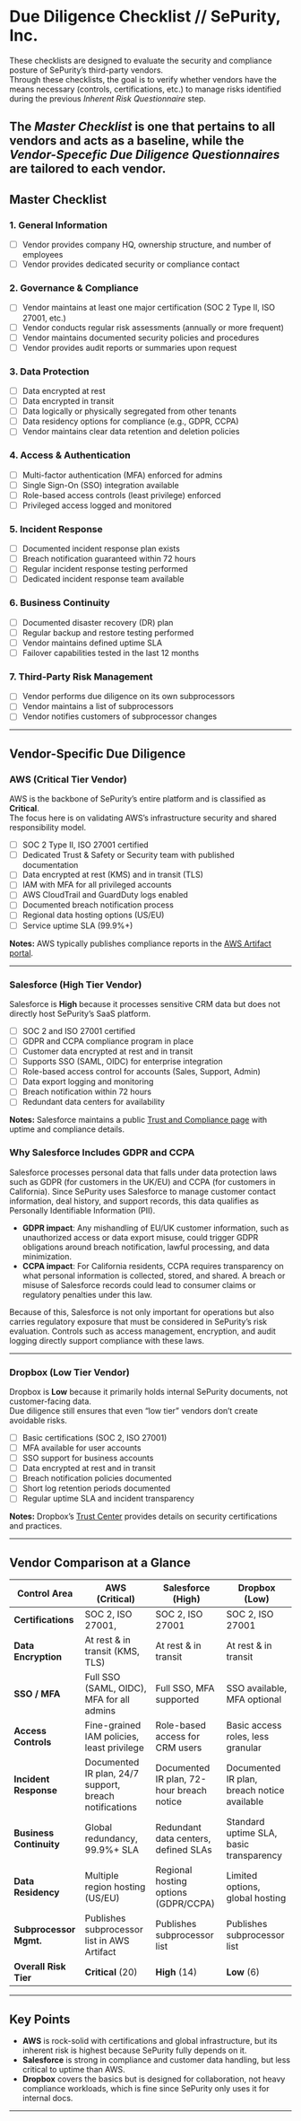 # Due Diligence Checklist // SePurity, Inc.

These checklists are designed to evaluate the security and compliance posture of SePurity’s third-party vendors.  
Through these checklists, the goal is to verify whether vendors have the means necessary (controls, certifications, etc.) to manage risks identified during the previous *Inherent Risk Questionnaire* step.  

The *Master Checklist* is one that pertains to all vendors and acts as a baseline, while the *Vendor-Specefic Due Diligence Questionnaires* are tailored to each vendor.
---

## Master Checklist

### 1. General Information
- [ ] Vendor provides company HQ, ownership structure, and number of employees  
- [ ] Vendor provides dedicated security or compliance contact  

### 2. Governance & Compliance
- [ ] Vendor maintains at least one major certification (SOC 2 Type II, ISO 27001, etc.)  
- [ ] Vendor conducts regular risk assessments (annually or more frequent)  
- [ ] Vendor maintains documented security policies and procedures  
- [ ] Vendor provides audit reports or summaries upon request  

### 3. Data Protection
- [ ] Data encrypted at rest  
- [ ] Data encrypted in transit  
- [ ] Data logically or physically segregated from other tenants  
- [ ] Data residency options for compliance (e.g., GDPR, CCPA)  
- [ ] Vendor maintains clear data retention and deletion policies  

### 4. Access & Authentication
- [ ] Multi-factor authentication (MFA) enforced for admins  
- [ ] Single Sign-On (SSO) integration available  
- [ ] Role-based access controls (least privilege) enforced  
- [ ] Privileged access logged and monitored  

### 5. Incident Response
- [ ] Documented incident response plan exists  
- [ ] Breach notification guaranteed within 72 hours  
- [ ] Regular incident response testing performed  
- [ ] Dedicated incident response team available  

### 6. Business Continuity
- [ ] Documented disaster recovery (DR) plan  
- [ ] Regular backup and restore testing performed  
- [ ] Vendor maintains defined uptime SLA  
- [ ] Failover capabilities tested in the last 12 months  

### 7. Third-Party Risk Management
- [ ] Vendor performs due diligence on its own subprocessors  
- [ ] Vendor maintains a list of subprocessors  
- [ ] Vendor notifies customers of subprocessor changes  

---

## Vendor-Specific Due Diligence

### AWS (Critical Tier Vendor)
AWS is the backbone of SePurity’s entire platform and is classified as **Critical**.  
The focus here is on validating AWS’s infrastructure security and shared responsibility model.

- [ ] SOC 2 Type II, ISO 27001 certified  
- [ ] Dedicated Trust & Safety or Security team with published documentation  
- [ ] Data encrypted at rest (KMS) and in transit (TLS)  
- [ ] IAM with MFA for all privileged accounts  
- [ ] AWS CloudTrail and GuardDuty logs enabled  
- [ ] Documented breach notification process  
- [ ] Regional data hosting options (US/EU)  
- [ ] Service uptime SLA (99.9%+)  

**Notes:** AWS typically publishes compliance reports in the [AWS Artifact portal](https://aws.amazon.com/artifact/).  

---

### Salesforce (High Tier Vendor)
Salesforce is **High** because it processes sensitive CRM data but does not directly host SePurity’s SaaS platform.  

- [ ] SOC 2 and ISO 27001 certified  
- [ ] GDPR and CCPA compliance program in place  
- [ ] Customer data encrypted at rest and in transit  
- [ ] Supports SSO (SAML, OIDC) for enterprise integration  
- [ ] Role-based access control for accounts (Sales, Support, Admin)  
- [ ] Data export logging and monitoring  
- [ ] Breach notification within 72 hours  
- [ ] Redundant data centers for availability  

**Notes:** Salesforce maintains a public [Trust and Compliance page](https://trust.salesforce.com/) with uptime and compliance details.  
### Why Salesforce Includes GDPR and CCPA

Salesforce processes personal data that falls under data protection laws such as GDPR (for customers in the UK/EU) and CCPA (for customers in California). Since SePurity uses Salesforce to manage customer contact information, deal history, and support records, this data qualifies as Personally Identifiable Information (PII).  

- **GDPR impact**: Any mishandling of EU/UK customer information, such as unauthorized access or data export misuse, could trigger GDPR obligations around breach notification, lawful processing, and data minimization.  
- **CCPA impact**: For California residents, CCPA requires transparency on what personal information is collected, stored, and shared. A breach or misuse of Salesforce records could lead to consumer claims or regulatory penalties under this law.  

Because of this, Salesforce is not only important for operations but also carries regulatory exposure that must be considered in SePurity’s risk evaluation. Controls such as access management, encryption, and audit logging directly support compliance with these laws.

---

### Dropbox (Low Tier Vendor)
Dropbox is **Low** because it primarily holds internal SePurity documents, not customer-facing data.  
Due diligence still ensures that even “low tier” vendors don’t create avoidable risks.  

- [ ] Basic certifications (SOC 2, ISO 27001)  
- [ ] MFA available for user accounts  
- [ ] SSO support for business accounts  
- [ ] Data encrypted at rest and in transit  
- [ ] Breach notification policies documented  
- [ ] Short log retention periods documented  
- [ ] Regular uptime SLA and incident transparency  

**Notes:** Dropbox’s [Trust Center](https://www.dropbox.com/trust) provides details on security certifications and practices.  

---

## Vendor Comparison at a Glance

| Control Area            | **AWS (Critical)** | **Salesforce (High)** | **Dropbox (Low)** |
|--------------------------|--------------------|------------------------|-------------------|
| **Certifications**       | SOC 2, ISO 27001, | SOC 2, ISO 27001 | SOC 2, ISO 27001 |
| **Data Encryption**      | At rest & in transit (KMS, TLS) | At rest & in transit | At rest & in transit |
| **SSO / MFA**            | Full SSO (SAML, OIDC), MFA for all admins | Full SSO, MFA supported | SSO available, MFA optional |
| **Access Controls**      | Fine-grained IAM policies, least privilege | Role-based access for CRM users | Basic access roles, less granular |
| **Incident Response**    | Documented IR plan, 24/7 support, breach notifications | Documented IR plan, 72-hour breach notice | Documented IR plan, breach notice available |
| **Business Continuity**  | Global redundancy, 99.9%+ SLA | Redundant data centers, defined SLAs | Standard uptime SLA, basic transparency |
| **Data Residency**       | Multiple region hosting (US/EU) | Regional hosting options (GDPR/CCPA) | Limited options, global hosting |
| **Subprocessor Mgmt.**   | Publishes subprocessor list in AWS Artifact | Publishes subprocessor list | Publishes subprocessor list |
| **Overall Risk Tier**    | **Critical** (20) | **High** (14) | **Low** (6) |

---

## Key Points
- **AWS** is rock-solid with certifications and global infrastructure, but its inherent risk is highest because SePurity fully depends on it.  
- **Salesforce** is strong in compliance and customer data handling, but less critical to uptime than AWS.  
- **Dropbox** covers the basics but is designed for collaboration, not heavy compliance workloads, which is fine since SePurity only uses it for internal docs.  
  

---
